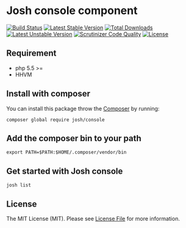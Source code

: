 # Josh console component
[![Build Status](https://travis-ci.org/iamalirezaj/console.svg?branch=master)](https://travis-ci.org/iamalirezaj/console)
[![Latest Stable Version](https://poser.pugx.org/josh/console/v/stable)](https://packagist.org/packages/josh/console)
[![Total Downloads](https://poser.pugx.org/josh/console/downloads)](https://packagist.org/packages/josh/console)
[![Latest Unstable Version](https://poser.pugx.org/josh/console/v/unstable)](//packagist.org/packages/josh/console)
[![Scrutinizer Code Quality](https://scrutinizer-ci.com/g/iamalirezaj/console/badges/quality-score.png?b=master)](https://scrutinizer-ci.com/g/iamalirezaj/console/?branch=master)
[![License](https://poser.pugx.org/josh/console/license)](https://packagist.org/packages/josh/console)

## Requirement
* php 5.5 >=
* HHVM

## Install with composer
You can install this package throw the [Composer](http://getcomposer.org) by running:

```
composer global require josh/console
```

## Add the composer bin to your path
```
export PATH=$PATH:$HOME/.composer/vendor/bin
```

## Get started with Josh console
```
josh list
```

## License
The MIT License (MIT). Please see [License File](LICENSE) for more information.
